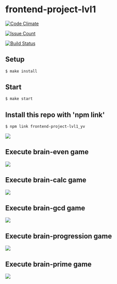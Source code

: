 # frontend-project-lvl1

[![Code Climate](https://codeclimate.com/github/hexlet-boilerplates/javascript-package/badges/gpa.svg)](https://codeclimate.com/github/yavictor/frontend-project-lvl1)

[![Issue Count](https://codeclimate.com/github/hexlet-boilerplates/javascript-package/badges/issue_count.svg)](https://codeclimate.com/github/yavictor/frontend-project-lvl1)

[![Build Status](https://travis-ci.org/yavictor/frontend-project-lvl1.svg?branch=master)](https://travis-ci.org/yavictor/frontend-project-lvl1)

## Setup

```sh
$ make install
```

## Start

```sh
$ make start
```

## Install this repo with 'npm link'

```sh
$ npm link frontend-project-lvl1_yv 
```
<a href="https://asciinema.org/a/nAaOetD5LoIs3g4RCQBZGTe3A" target="_blank"><img src="https://asciinema.org/a/nAaOetD5LoIs3g4RCQBZGTe3A.svg" /></a>

## Execute brain-even game

<a href="https://asciinema.org/a/VJtzyf57E2OD86svKSEHcvzGQ" target="_blank"><img src="https://asciinema.org/a/VJtzyf57E2OD86svKSEHcvzGQ.svg" /></a>

## Execute brain-calc game

<a href="https://asciinema.org/a/DD9Zivjd2ImoZ8ehLxvEFnrJn" target="_blank"><img src="https://asciinema.org/a/DD9Zivjd2ImoZ8ehLxvEFnrJn.svg" /></a>

## Execute brain-gcd game

<a href="https://asciinema.org/a/DnVP7rQtPG1BTaD3jntqNSfd8" target="_blank"><img src="https://asciinema.org/a/DnVP7rQtPG1BTaD3jntqNSfd8.svg" /></a>

## Execute brain-progression game

<a href="https://asciinema.org/a/laHRQB379yU1YOaemU1QjBHXU" target="_blank"><img src="https://asciinema.org/a/laHRQB379yU1YOaemU1QjBHXU.svg" /></a>

## Execute brain-prime game

<a href="https://asciinema.org/a/hfSvijPSngW7CDzfhNQfZuoEv" target="_blank"><img src="https://asciinema.org/a/hfSvijPSngW7CDzfhNQfZuoEv.svg" /></a>
